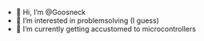 - 👋 Hi, I’m @Goosneck
- 👀 I’m interested in problemsolving (I guess)
- 🌱 I’m currently getting accustomed to microcontrollers

<!---
Goosneck/Goosneck is a ✨ special ✨ repository because its `README.md` (this file) appears on your GitHub profile.
You can click the Preview link to take a look at your changes.
--->
